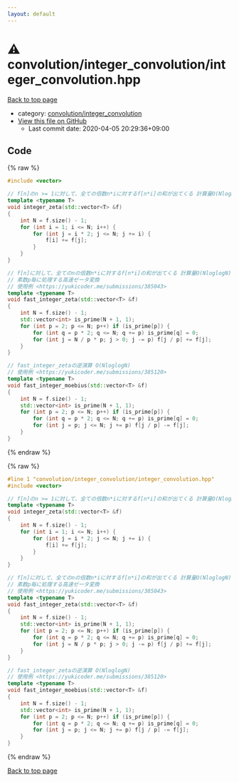 ```yaml
---
layout: default
---
```


<!-- mathjax config similar to math.stackexchange -->
<script type="text/javascript" async
  src="https://cdnjs.cloudflare.com/ajax/libs/mathjax/2.7.5/MathJax.js?config=TeX-MML-AM_CHTML">
</script>
<script type="text/x-mathjax-config">
  MathJax.Hub.Config({
    TeX: { equationNumbers: { autoNumber: "AMS" }},
    tex2jax: {
      inlineMath: [ ['$','$'] ],
      processEscapes: true
    },
    "HTML-CSS": { matchFontHeight: false },
    displayAlign: "left",
    displayIndent: "2em"
  });
</script>

<script type="text/javascript" src="https://cdnjs.cloudflare.com/ajax/libs/jquery/3.4.1/jquery.min.js"></script>
<script src="https://cdn.jsdelivr.net/npm/jquery-balloon-js@1.1.2/jquery.balloon.min.js" integrity="sha256-ZEYs9VrgAeNuPvs15E39OsyOJaIkXEEt10fzxJ20+2I=" crossorigin="anonymous"></script>
<script type="text/javascript" src="../../../assets/js/copy-button.js"></script>
<link rel="stylesheet" href="../../../assets/css/copy-button.css" />


# :warning: convolution/integer_convolution/integer_convolution.hpp

<a href="../../../index.html">Back to top page</a>

* category: <a href="../../../index.html#0d028ccab5dd03f57c1809f14fa2b5bc">convolution/integer_convolution</a>
* <a href="{{ site.github.repository_url }}/blob/master/convolution/integer_convolution/integer_convolution.hpp">View this file on GitHub</a>
    - Last commit date: 2020-04-05 20:29:36+09:00




## Code

<a id="unbundled"></a>
{% raw %}
```cpp
#include <vector>

// f[n]のn >= 1に対して、全ての倍数n*iに対するf[n*i]の和が出てくる 計算量O(NlogN)
template <typename T>
void integer_zeta(std::vector<T> &f)
{
    int N = f.size() - 1;
    for (int i = 1; i <= N; i++) {
        for (int j = i * 2; j <= N; j += i) {
            f[i] += f[j];
        }
    }
}

// f[n]に対して、全てのnの倍数n*iに対するf[n*i]の和が出てくる 計算量O(NloglogN)
// 素数p毎に処理する高速ゼータ変換
// 使用例 <https://yukicoder.me/submissions/385043>
template <typename T>
void fast_integer_zeta(std::vector<T> &f)
{
    int N = f.size() - 1;
    std::vector<int> is_prime(N + 1, 1);
    for (int p = 2; p <= N; p++) if (is_prime[p]) {
        for (int q = p * 2; q <= N; q += p) is_prime[q] = 0;
        for (int j = N / p * p; j > 0; j -= p) f[j / p] += f[j];
    }
}

// fast_integer_zetaの逆演算 O(NloglogN)
// 使用例 <https://yukicoder.me/submissions/385120>
template <typename T>
void fast_integer_moebius(std::vector<T> &f)
{
    int N = f.size() - 1;
    std::vector<int> is_prime(N + 1, 1);
    for (int p = 2; p <= N; p++) if (is_prime[p]) {
        for (int q = p * 2; q <= N; q += p) is_prime[q] = 0;
        for (int j = p; j <= N; j += p) f[j / p] -= f[j];
    }
}

```
{% endraw %}

<a id="bundled"></a>
{% raw %}
```cpp
#line 1 "convolution/integer_convolution/integer_convolution.hpp"
#include <vector>

// f[n]のn >= 1に対して、全ての倍数n*iに対するf[n*i]の和が出てくる 計算量O(NlogN)
template <typename T>
void integer_zeta(std::vector<T> &f)
{
    int N = f.size() - 1;
    for (int i = 1; i <= N; i++) {
        for (int j = i * 2; j <= N; j += i) {
            f[i] += f[j];
        }
    }
}

// f[n]に対して、全てのnの倍数n*iに対するf[n*i]の和が出てくる 計算量O(NloglogN)
// 素数p毎に処理する高速ゼータ変換
// 使用例 <https://yukicoder.me/submissions/385043>
template <typename T>
void fast_integer_zeta(std::vector<T> &f)
{
    int N = f.size() - 1;
    std::vector<int> is_prime(N + 1, 1);
    for (int p = 2; p <= N; p++) if (is_prime[p]) {
        for (int q = p * 2; q <= N; q += p) is_prime[q] = 0;
        for (int j = N / p * p; j > 0; j -= p) f[j / p] += f[j];
    }
}

// fast_integer_zetaの逆演算 O(NloglogN)
// 使用例 <https://yukicoder.me/submissions/385120>
template <typename T>
void fast_integer_moebius(std::vector<T> &f)
{
    int N = f.size() - 1;
    std::vector<int> is_prime(N + 1, 1);
    for (int p = 2; p <= N; p++) if (is_prime[p]) {
        for (int q = p * 2; q <= N; q += p) is_prime[q] = 0;
        for (int j = p; j <= N; j += p) f[j / p] -= f[j];
    }
}

```
{% endraw %}

<a href="../../../index.html">Back to top page</a>

